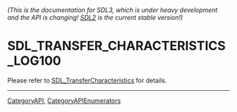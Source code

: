 ###### (This is the documentation for SDL3, which is under heavy development and the API is changing! [SDL2](https://wiki.libsdl.org/SDL2/) is the current stable version!)
# SDL_TRANSFER_CHARACTERISTICS_LOG100

Please refer to [SDL_TransferCharacteristics](SDL_TransferCharacteristics) for details.

----
[CategoryAPI](CategoryAPI), [CategoryAPIEnumerators](CategoryAPIEnumerators)

